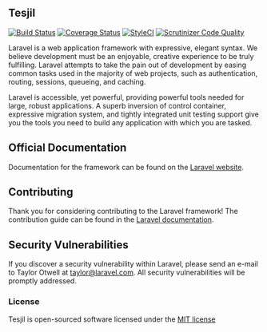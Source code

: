 ##  Tesjil

[![Build Status](https://travis-ci.org/andela-sakande/tesjil.svg?branch=develop)](https://travis-ci.org/andela-sakande/tesjil)
[![Coverage Status](https://coveralls.io/repos/github/andela-sakande/tesjil/badge.svg?branch=develop)](https://coveralls.io/github/andela-sakande/tesjil?branch=develop)
[![StyleCI](https://styleci.io/repos/52866482/shield)](https://styleci.io/repos/52866482)
[![Scrutinizer Code Quality](https://scrutinizer-ci.com/g/andela-sakande/tesjil/badges/quality-score.png?b=master)](https://scrutinizer-ci.com/g/andela-sakande/tesjil/?branch=master)


Laravel is a web application framework with expressive, elegant syntax. We believe development must be an enjoyable, creative experience to be truly fulfilling. Laravel attempts to take the pain out of development by easing common tasks used in the majority of web projects, such as authentication, routing, sessions, queueing, and caching.

Laravel is accessible, yet powerful, providing powerful tools needed for large, robust applications. A superb inversion of control container, expressive migration system, and tightly integrated unit testing support give you the tools you need to build any application with which you are tasked.

## Official Documentation

Documentation for the framework can be found on the [Laravel website](http://laravel.com/docs).

## Contributing

Thank you for considering contributing to the Laravel framework! The contribution guide can be found in the [Laravel documentation](http://laravel.com/docs/contributions).

## Security Vulnerabilities

If you discover a security vulnerability within Laravel, please send an e-mail to Taylor Otwell at taylor@laravel.com. All security vulnerabilities will be promptly addressed.

### License

Tesjil is open-sourced software licensed under the [MIT license](http://opensource.org/licenses/MIT)
